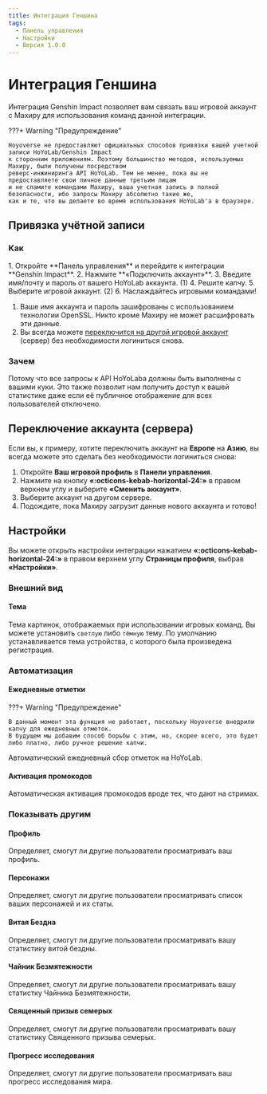 ```yaml
---
title: Интеграция Геншина
tags:
  - Панель управления
  - Настройки
  - Версия 1.0.0
---
```


# Интеграция Геншина

Интеграция Genshin Impact позволяет вам связать ваш игровой аккаунт с Махиру для использования команд данной интеграции.

???+ Warning "Предупреждение"

    Hoyoverse не предоставляют официальных способов привязки вашей учетной записи HoYoLab/Genshin Impact
    к сторонним приложениям. Поэтому большинство методов, используемых Махиру, были получены посредством 
    реверс-инжиниринга API HoYoLab. Тем не менее, пока вы не предоставляете свои личное данные третьим лицам
    и не спамите командами Махиру, ваша учетная запись в полной безопасности, ибо запросы Махиру абсолютно такие же, 
    как и те, что вы делаете во время использования HoYoLab'а в браузере.

## Привязка учётной записи

### Как

<div class="annotate" markdown>
1. Откройте **Панель управления** и перейдите к интеграции **Genshin Impact**.
2. Нажмите **«Подключить аккаунт»**.
3. Введите имя/почту и пароль от вашего HoYoLab аккаунта. (1)
4. Решите капчу.
5. Выберите игровой аккаунт. (2)
6. Наслаждайтесь игровыми командами!
</div>

1.  Ваше имя аккаунта и пароль зашифрованы с использованием технологии OpenSSL. Никто кроме Махиру не может расшифровать эти данные.
2.  Вы всегда можете [переключится на другой игровой аккаунт](#switching-game-account) (сервер) без необходимости логиниться снова.

### Зачем

Потому что все запросы к API HoYoLaba должны быть выполнены с вашими куки. Это также позволит нам получить доступ к вашей статистике даже если её публичное отображение для всех пользователей отключено.

## Переключение аккаунта (сервера)

Если вы, к примеру, хотите переключить аккаунт на **Европе** на **Азию**, вы всегда можете это сделать без необходимости логиниться снова:

1. Откройте **Ваш игровой профиль** в **Панели управления**.
2. Нажмите на кнопку **«:octicons-kebab-horizontal-24:»** в правом верхнем углу и выберите **«Сменить аккаунт»**.
3. Выберите аккаунт на другом сервере.
4. Подождите, пока Махиру загрузит данные нового аккаунта и готово!

## Настройки

Вы можете открыть настройки интеграции нажатием **«:octicons-kebab-horizontal-24:»** в правом верхнем углу **Страницы профиля**, выбрав **«Настройки»**.

### Внешний вид

#### Тема

Тема картинок, отображаемых при использовании игровых команд. Вы можете установить `светлую` либо `тёмную` тему. По умолчанию устанавливается тема устройства, с которого была произведена регистрация.

### Автоматизация

#### Ежедневные отметки

???+ Warning "Предупреждение"

    В данный момент эта функция не работает, поскольку Hoyoverse внедрили капчу для ежедневных отметок.
    В будущем мы добавим способ борьбы с этим, но, скорее всего, это будет либо платно, либо ручное решение капчи.

Автоматический ежедневный сбор отметок на HoYoLab.

#### Активация промокодов

Автоматическая активация промокодов вроде тех, что дают на стримах.

### Показывать другим

#### Профиль

Определяет, смогут ли другие пользователи просматривать ваш профиль.

#### Персонажи

Определяет, смогут ли другие пользователи просматривать список ваших персонажей и их статы.

#### Витая Бездна

Определяет, смогут ли другие пользователи просматривать вашу статистику витой бездны.

#### Чайник Безмятежности

Определяет, смогут ли другие пользователи просматривать вашу статистку Чайника Безмятежности.

#### Священный призыв семерых

Определяет, смогут ли другие пользователи просматривать вашу статистику Священного призыва семерых.

#### Прогресс исследования

Определяет, смогут ли другие пользователи просматривать ваш прогресс исследования мира.